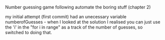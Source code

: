 Number guessing game following automate the boring stuff (chapter 2)

my initial attempt (first commit) had an unecessary variable numberofGuesses - when I looked at the solution I realised you can just use the 'i' in the "for i in range" as a track of the number of guesses, so switched to doing that.